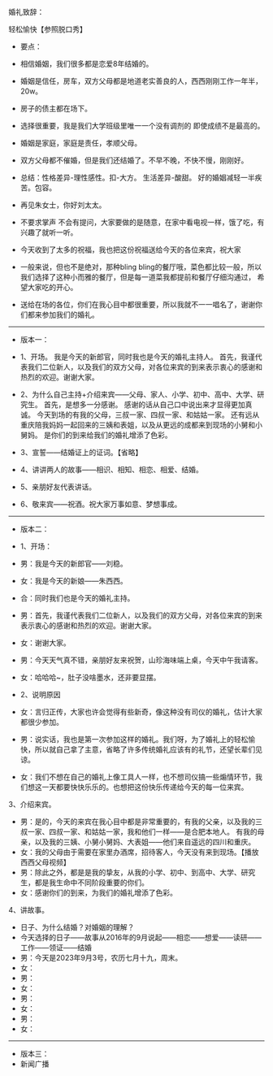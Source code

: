 婚礼致辞：

轻松愉快【参照脱口秀】

- 要点：
- 相信婚姻，我们很多都是恋爱8年结婚的。
- 婚姻是信任，房车，双方父母都是地道老实善良的人，西西刚刚工作一年半，20w。
- 房子的债主都在场下。
- 选择很重要，我是我们大学班级里唯一一个没有调剂的 即使成绩不是最高的。
- 婚姻是家庭，家庭是责任，孝顺父母。
- 双方父母都不催婚，但是我们还结婚了。不早不晚，不快不慢，刚刚好。
- 总结：性格差异-理性感性。扣-大方。 生活差异-酸甜。 好的婚姻减轻一半疾苦。包容。
- 再见朱女士，你好刘太太。

- 不要求掌声 不会有提问，大家要做的是随意，在家中看电视一样，饿了吃，有兴趣了就听一听。
- 今天收到了太多的祝福，我也把这份祝福送给今天的各位来宾，祝大家
- 一般来说，但也不是绝对，那种bling bling的餐厅哦，菜色都比较一般，所以我们选择了这种小而雅的餐厅，但是每一道菜我都提前和餐厅仔细沟通过，
  希望大家吃的开心。
- 送给在场的各位，你们在我心目中都很重要，所以我就不一一唱名了，谢谢你们都来参加我们的婚礼。


--------------------------------------------------------------------

- 版本一：
- 1、开场。
  我是今天的新郎官，同时我也是今天的婚礼主持人。
  首先，我谨代表我们二位新人，以及我们的双方父母，对各位来宾的到来表示衷心的感谢和热烈的欢迎。谢谢大家。

- 2、为什么自己主持+介绍来宾——父母、家人、小学、初中、高中、大学、研究生。
  首先，是想多一分感谢。
  感谢的话从自己口中说出来才显得更加真诚。
  今天到场的有我的父母，三叔一家、四叔一家、和姑姑一家。
  还有远从重庆陪我妈妈一起回来的三姨和表姐，以及从更远的成都来到现场的小舅和小舅妈。
  是你们的到来给我们的婚礼增添了色彩。
- 3、宣誓——结婚证上的证词。【省略】
- 4、讲讲两人的故事——相识、相知、相恋、相爱、结婚。
- 5、亲朋好友代表讲话。
- 6、敬来宾——祝酒。祝大家万事如意、梦想事成。

--------------------------------------------------------------------


- 版本二：
- 1、开场：
- 男：我是今天的新郎官——刘稳。
- 女：我是今天的新娘——朱西西。
- 合：同时我们也是今天的婚礼主持。
- 男：首先，我谨代表我们二位新人，以及我们的双方父母，对各位来宾的到来表示衷心的感谢和热烈的欢迎。谢谢大家。
- 女：谢谢大家。
- 男：今天天气真不错，亲朋好友来祝贺，山珍海味端上桌，今天中午我请客。
- 女：哈哈哈~，肚子没啥墨水，还非要显摆。

- 2、说明原因
- 女：言归正传，大家也许会觉得有些新奇，像这种没有司仪的婚礼，估计大家都很少参加。
- 男：说实话，我也是第一次参加这样的婚礼。我们呀，为了婚礼上的轻松愉快，所以就自己拿了主意，省略了许多传统婚礼应该有的礼节，还望长辈们见谅。
- 女：我们不想在自己的婚礼上像工具人一样，也不想司仪搞一些煽情环节，我们想这一天都要快快乐乐的。也想把这份快乐传递给今天的每一位来宾。

3、介绍来宾。

- 男：是的，今天的来宾在我心目中都是非常重要的，有我的父亲，以及我的三叔一家、四叔一家、和姑姑一家，我和他们一样——是合肥本地人。
  有我的母亲，以及我的三姨、小舅小舅妈、大表姐——他们来自遥远的四川和重庆。
- 女：我的父母由于需要在家里办酒席，招待客人，今天没有来到现场。【播放西西父母视频】
- 男：除此之外，都是是我的挚友，从我的小学、初中、到高中、大学、研究生，都是我生命中不同阶段重要的你们。
- 女：感谢你们的到来，为我们的婚礼增添了色彩。

4、讲故事。
- 日子、为什么结婚？对婚姻的理解？
- 今天选择的日子——故事从2016年的9月说起——相恋——想爱——读研——工作——领证——结婚
- 男：今天是2023年9月3号，农历七月十九，周末。
- 女：
- 男：
- 女：
- 男：
- 女：
- 男：
- 女：

--------------------------------------------------------------------

- 版本三：
- 新闻广播
